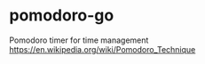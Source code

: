 # pomodoro-go
Pomodoro timer for time management 
https://en.wikipedia.org/wiki/Pomodoro_Technique 
